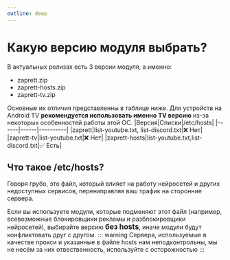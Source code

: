 ```yaml
---
outline: deep
---
```


# Какую версию модуля выбрать?

В актуальных релизах есть 3 версии модуля, а именно:
- zaprett.zip
- zaprett-hosts.zip
- zaprett-tv.zip

Основные их отличия представленны в таблице ниже.
Для устройств на Android TV **рекомендуется использовать именно TV версию** из-за некоторых особенностей работы этой ОС.
|Версия|Списки|/etc/hosts|
|------|------|----------|
|zaprett|list-youtube.txt, list-discord.txt|:x: Нет|
|zaprett-tv|list-youtube.txt|:x: Нет|
|zaprett-hosts|list-youtube.txt,list-discord.txt|:white_check_mark: Есть|

## Что такое /etc/hosts?
Говоря грубо, это файл, который влияет на работу нейросетей и других недоступных сервисов, перенаправляя ваш трафик на сторонние сервера.

Если вы используете модули, которые подменяют этот файл (например, всевозможные блокировщики рекламы и разблокировщики нейросетей), выбирайте версию <big>**без hosts**</big>, иначе модули будут конфликтовать друг с другом.
::: warning
Сервера, используемые в качестве прокси и указанные в файле hosts нам неподконтрольны, мы не несём за них отвественность, используйте с осторожностью
:::
